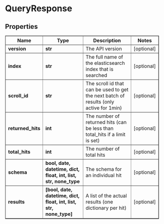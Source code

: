 # QueryResponse

## Properties
<div class="wy-table-responsive"><table border="1" class="docutils">
<thead>
<tr>
<th>Name</th>
<th>Type</th>
<th>Description</th>
<th>Notes</th>
</tr>
</thead>
<tbody>






<tr>
    <td><strong>version</strong></td>
    <td><strong>str</strong></td>
    <td>The API version</td>
    <td>[optional] </td>
</tr>
<tr>
    <td><strong>index</strong></td>
    <td><strong>str</strong></td>
    <td>The full name of the elasticsearch index that is searched</td>
    <td>[optional] </td>
</tr>
<tr>
    <td><strong>scroll_id</strong></td>
    <td><strong>str</strong></td>
    <td>The scroll id that can be used to get the next batch of results (only active for 1min)</td>
    <td>[optional] </td>
</tr>
<tr>
    <td><strong>returned_hits</strong></td>
    <td><strong>int</strong></td>
    <td>The number of returned hits (can be less than total_hits if a limit is set)</td>
    <td>[optional] </td>
</tr>
<tr>
    <td><strong>total_hits</strong></td>
    <td><strong>int</strong></td>
    <td>The number of total hits</td>
    <td>[optional] </td>
</tr>
<tr>
    <td><strong>schema</strong></td>
    <td><strong>bool, date, datetime, dict, float, int, list, str, none_type</strong></td>
    <td>The schema for an individual hit</td>
    <td>[optional] </td>
</tr>
<tr>
    <td><strong>results</strong></td>
    <td><strong>[bool, date, datetime, dict, float, int, list, str, none_type]</strong></td>
    <td>A list of the actual results (one dictionary per hit)</td>
    <td>[optional] </td>
</tr>


</tbody>
</table></div>

